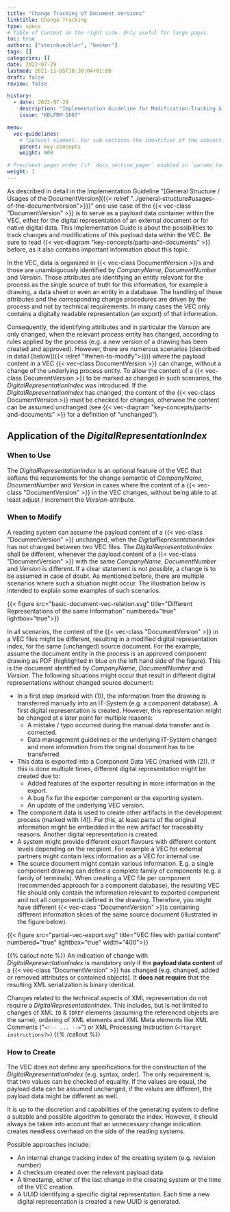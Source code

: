 ```yaml
---
title: "Change Tracking of Document Versions"
linktitle: Change Tracking
type: specs
# Table of Content on the right side. Only useful for large pages.
toc: true
authors: ["steinbuechler", "becker"]
tags: []
categories: []
date: 2022-07-29
lastmod: 2021-11-05T10:30:04+01:00
draft: false
review: false

history:
  - date: 2022-07-29
    description: "Implementation Guideline for Modification-Tracking & Versioning"
    issue: "KBLFRM-1007"

menu:
  vec-guidelines:
    # Toplevel element. For sub sections the identifier of the subsection
    parent: key-concepts
    weight: 800

# Prev/next pager order (if `docs_section_pager` enabled in `params.toml`)
weight: 1
---
```

As described in detail in the Implementation Guideline "[General Structure / Usages of the DocumentVersion]({{< relref "../general-structure#usages-of-the-documentversion">}})" one use case of the {{< vec-class "DocumentVersion" >}} is to serve as a payload data container within the VEC, either for the digital representation of an external document or for native digital data. This Implementation Guide is about the possibilities to track changes and modifications of this payload data within the VEC. Be sure to read {{< vec-diagram "key-concepts/parts-and-documents" >}} before, as it also contains important information about this topic.

In the VEC, data is organized in {{< vec-class DocumentVersion >}}s and those are unambiguously identified by _CompanyName_, _DocumentNumber_ and _Version_. Those attributes are identifying an entity relevant for the process as the single source of truth for this information, for example a drawing, a data sheet or even an entity in a database. The handling of those attributes and the corresponding change procedures are driven by the process and not by technical requirements. In many cases the VEC only contains a digitally readable representation (an export) of that information. 

Consequently, the identifying attributes and in particular the _Version_ are only changed, when the relevant process entity has changed, according to rules applied by the process (e.g. a new version of a drawing has been created and approved). However, there are numerous scenarios (described in detail [below]({{< relref "#when-to-modify">}})) where the payload content in a VEC {{< vec-class DocumentVersion >}} can change, without a change of the underlying process entity. To allow the content of a {{< vec-class DocumentVersion >}} to be marked as changed in such scenarios, the _DigitalRepresentationIndex_ was introduced. If the _DigitalRepresentationIndex_ has changed, the content of the {{< vec-class DocumentVersion >}} must be checked for changes, otherwise the content can be assumed unchanged (see {{< vec-diagram "key-concepts/parts-and-documents" >}} for a definition of "unchanged").  

## Application of the _DigitalRepresentationIndex_

### When to Use

The _DigitalRepresentationIndex_ is an optional feature of the VEC that softens the requirements for the change semantic of _CompanyName_, _DocumentNumber_ and _Version_ in cases where the content of a {{< vec-class "DocumentVersion" >}} in the VEC changes, without being able to at least adjust / increment the _Version_-attribute.

### When to Modify

A reading system can assume the payload content of a {{< vec-class "DocumentVersion" >}} unchanged, when the _DigitalRepresentationIndex_ has not changed between two VEC files. The _DigitalRepresentationIndex_ shall be different, whenever the payload content of a {{< vec-class "DocumentVersion" >}} with the same _CompanyName_, _DocumentNumber_ and _Version_ is different. If a clear statement is not possible, a change is to be assumed in case of doubt. 
As mentioned before, there are multiple scenarios where such a situation might occur. The illustration below is intended to explain some examples of such scenarios.

{{< figure src="basic-document-vec-relation.svg"  title="Different Representations of the same Information" numbered="true" lightbox="true">}}

In all scenarios, the content of the {{< vec-class "DocumentVersion" >}} in a VEC files might be different, resulting in a modified digital representation index, for the same (unchanged) source document. For the example, assume the document entity in the process is an approved component drawing as PDF (highlighted in blue on the left hand side of the figure). This is the document identified by _CompanyName_, _DocumentNumber_ and _Version_. The following situations might occur that result in different digital representations without changed source document: 

- In a first step (marked with (1)), the information from the drawing is transferred manually into an IT-System (e.g. a component database). A first digital representation is created. However, this representation might be changed at a later point for multiple reasons:
   - A mistake / typo occurred during the manual data transfer and is corrected. 
   - Data management guidelines or the underlying IT-System changed and more information from the original document has to be transferred.
- This data is exported into a Component Data VEC (marked with (2)). If this is done multiple times, different digital representation might be created due to:
   - Added features of the exporter resulting in more information in the export. 
   - A bug fix for the exporter component or the exporting system.
   - An update of the underlying VEC version.
- The component data is used to create other artifacts in the development process (marked with (4)). For this, at least parts of the original information might be embedded in the new artifact for traceability reasons. Another digital representation is created. 
- A system might provide different export flavours with different content levels depending on the recipient. For example a VEC for external partners might contain less information as a VEC for internal use.
- The source document might contain various information. E.g. a single component drawing can define a complete family of components (e.g. a family of terminals). When creating a VEC file per component (recommended approach for a component database), the resulting VEC file should only contain the information relevant to exported component and not all components defined in the drawing. Therefore, you might have different {{< vec-class "DocumentVersion" >}}s containing different information slices of the same source document (illustrated in the figure below).

{{< figure src="partial-vec-export.svg" title="VEC files with partial content" numbered="true" lightbox="true" width="400">}}

{{% callout note %}}
An indication of change with _DigitalRepresentationIndex_ is mandatory only if the **payload data content** of a {{< vec-class "DocumentVersion" >}} has changed (e.g. changed, added or removed attributes or contained objects). It **does not require** that the resulting XML serialization is binary identical. 

Changes related to the technical aspects of XML representation do not require a _DigitalRepresentationIndex_. This includes, but is not limited to changes of XML `ID` & `IDREF` elements (assuming the referenced objects are the same), ordering of XML elements and XML Meta elements like XML Comments ("`<!-- ... -->`") or XML Processing Instruction (`<?target instructions?>`)
{{% /callout %}}

### How to Create

The VEC does not define any specifications for the construction of the _DigitalRepresentationIndex_ (e.g. syntax, order). The only requirement is, that two values can be checked of equality. If the values are equal, the payload data can be assumed unchanged, if the values are different, the payload data might be different as well.  

It is up to the discretion and capabilities of the generating system to define a suitable and possible algorithm to generate the index. However, it should always be taken into account that an unnecessary change indication creates needless overhead on the side of the reading systems.

Possible approaches include:

- An internal change tracking index of the creating system (e.g. revision number)
- A checksum created over the relevant payload data
- A timestamp, either of the last change in the creating system or the time of the VEC creation. 
- A UUID identifying a specific digital representation. Each time a new digital representation is created a new UUID is generated. 
